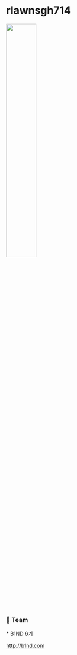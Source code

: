 # rlawnsgh714

<div>
<img width=40% src="https://github-readme-stats.vercel.app/api/top-langs/?username=rlawnsgh714&layout=compact"/>
</div>

<h3>📱 Team</h3>
* <a herf="http://b1nd.com/#/">B1ND 6기</a>

http://b1nd.com
